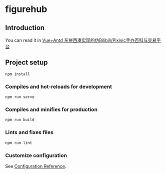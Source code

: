 # figurehub

## Introduction

You can read it in [Vue+Antd 东拼西凑实现的仿Bilibili/Pixivic手办百科与交易平台](https://zhuanlan.zhihu.com/p/336716239)

## Project setup
```
npm install
```

### Compiles and hot-reloads for development
```
npm run serve
```

### Compiles and minifies for production
```
npm run build
```

### Lints and fixes files
```
npm run lint
```

### Customize configuration
See [Configuration Reference](https://cli.vuejs.org/config/).
